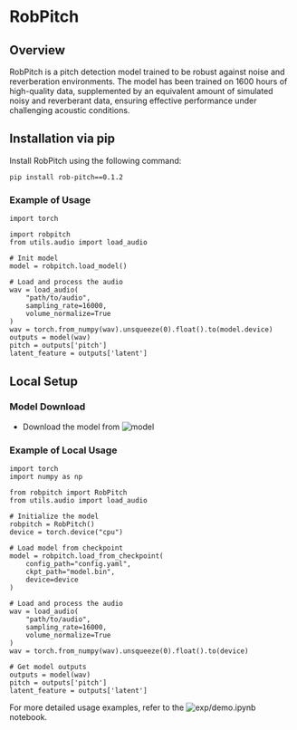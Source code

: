 # RobPitch

## Overview

RobPitch is a pitch detection model trained to be robust against noise and reverberation environments. The model has been trained on 1600 hours of high-quality data, supplemented by an equivalent amount of simulated noisy and reverberant data, ensuring effective performance under challenging acoustic conditions.

## Installation via pip

Install RobPitch using the following command:

```
pip install rob-pitch==0.1.2
```

### Example of Usage

```
import torch

import robpitch
from utils.audio import load_audio

# Init model
model = robpitch.load_model()

# Load and process the audio
wav = load_audio(
    "path/to/audio",
    sampling_rate=16000,
    volume_normalize=True
)
wav = torch.from_numpy(wav).unsqueeze(0).float().to(model.device)
outputs = model(wav)
pitch = outputs['pitch']
latent_feature = outputs['latent']

```

## Local Setup

### Model Download

- Download the model from ![model](https://modelscope.ai/models/pandamq/robpitch-16k)

### Example of Local Usage

```
import torch
import numpy as np

from robpitch import RobPitch
from utils.audio import load_audio

# Initialize the model
robpitch = RobPitch()
device = torch.device("cpu")

# Load model from checkpoint
model = robpitch.load_from_checkpoint(
    config_path="config.yaml",
    ckpt_path="model.bin",
    device=device
)

# Load and process the audio
wav = load_audio(
    "path/to/audio",
    sampling_rate=16000,
    volume_normalize=True
)
wav = torch.from_numpy(wav).unsqueeze(0).float().to(device)

# Get model outputs
outputs = model(wav)
pitch = outputs['pitch']
latent_feature = outputs['latent']

```

For more detailed usage examples, refer to the ![exp/demo.ipynb](exp/demo.ipynb) notebook.